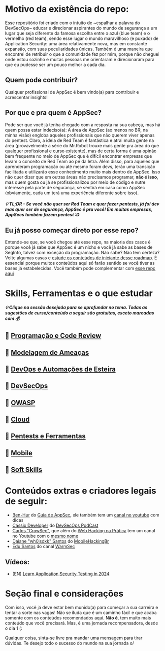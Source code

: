 # Motivo da existência do repo:
Esse repositório foi criado com o intuito de ~espalhar a palavra do DevSecOps~ educar e direcionar aspirantes do mundo de segurança a um lugar que seja diferente da famosa escolha entre o azul (blue team) e o vermelho (red team), sendo esse lugar o mundo maravilhoso (e puxado) de Application Security: uma área relativamente nova, mas em constante expansão, com suas peculiaridades únicas. Também é uma maneira que encontrei de retribuir o que a comunidade fez por mim, porque não cheguei onde estou sozinho e muitas pessoas me orientaram e direcionaram para que eu pudesse ser um pouco melhor a cada dia.

## Quem pode contribuir?
Qualquer profissional de AppSec é bem vindo(a) para contribuir e acrescentar insights!

## Por que e pra quem é AppSec?
Pode ser que você já tenha chegado com a resposta na sua cabeça, mas há quem possa estar indeciso(a): A área de AppSec (ao menos no BR, na minha visão) engloba aqueles profissionais que não querem viver apenas do pentest. Claro, a ideia de Red Team é fantástica e atrai muita gente na área (provavelmente a série do Mr.Robot trouxe mais gente pra área do que qualquer profissional e curso existente), mas de certa forma é uma opinão bem frequente no meio de AppSec que é difícil encontrar empresas que levam o conceito de Red Team ao pé da letra. Além disso, para aqueles que aprenderam programação ou até mesmo foram devs, terão uma transição facilitada e utilizarão esse conhecimento muito mais dentro de AppSec. Isso não quer dizer que em outras áreas não precisamos programar, **não é isso**, mas quem gosta ou já se profissionalizou por meio de código e nutre interesse pela parte de segurança, se sentirá em casa como AppSec (obviamente, cada um terá uma experiência diferente sobre isso).

##### 💡 TL;DR - Se você não quer ser Red Team e quer fazer pentests, já foi dev mas quer ser de segurança, AppSec é pra você! Em muitas empresas, AppSecs também fazem pentest :D

## Eu já posso começar direto por esse repo? 
Entende-se que, se você chegou até esse repo, na maioria dos casos é porque você já sabe que AppSec é um nicho e você já sabe as bases de SegInfo, talvez com exceção da programação. Não sabe? Não tem certeza? Volte algumas casas e [estude os conteúdos de iniciante desse roadmap](https://meninadecybersec.notion.site/Iniciando-em-Cybersecurity-e-Seguran-a-da-Informa-o-cfe02d5ac2b74576b315083387894890). É essencial porque muitos conteúdos aqui só farão sentido se você tiver as bases já estabelecidas. Você também pode complementar com [esse repo aqui](https://github.com/arthurspk/guiadecybersecurity)

# Skills, Ferramentas e o que estudar 

##### 💡 Clique na sessão desejada para se aprofundar no tema. Todas as sugestões de curso/conteúdo a seguir são gratuitas, exceto marcadas com 💰

## 🔗 [Programação e Code Review](https://github.com/PedroKetzer/roadmap-appsecbr/blob/main/Programa%C3%A7%C3%A3o%20e%20Code%20Review/Programação.md)

## 🔗 [Modelagem de Ameaças](https://github.com/PedroKetzer/roadmap-appsecbr/blob/main/Modelagem%20de%20Amea%C3%A7as/Modelagens.md)

## 🔗 [DevOps e Automações de Esteira](https://github.com/PedroKetzer/roadmap-appsecbr/blob/main/DevOps%20e%20Automa%C3%A7%C3%B5es%20de%20Esteira/DevOps.md)

## 🔗 [DevSecOps](https://github.com/PedroKetzer/roadmap-appsecbr/blob/main/DevSecOps/DevSecOps.md)

## 🔗 [OWASP](https://github.com/PedroKetzer/roadmap-appsecbr/blob/main/OWASP/OWASP.md)

## 🔗 [Cloud](https://github.com/PedroKetzer/roadmap-appsecbr/blob/main/Cloud/Cloud.md)
  
## 🔗 [Pentests e Ferramentas](https://github.com/PedroKetzer/roadmap-appsecbr/blob/main/Pentests%20e%20Ferramentas/Pentests.md)

## 🔗 [Mobile](https://github.com/PedroKetzer/roadmap-appsecbr/blob/main/Mobile/Mobile.md)

## 🔗 [Soft Skills](https://github.com/PedroKetzer/roadmap-appsecbr/blob/main/Soft%20Skills/SoftSkills.md)

# Conteúdos extras e criadores legais de seguir:
- [Ben-Hur](https://twitter.com/guiadeappsec) do [Guia de AppSec](https://www.guiadeappsec.com.br/), ele também tem um [canal no youtube](https://www.youtube.com/@GuiadeAppSec) com dicas
- [Cássio Developer](https://cassiodeveloper.com.br/) do [DevSecOps PodCast](https://www.youtube.com/@CassioBatistaPereira)
- [Carlos "CrowSec"](https://www.instagram.com/carlos.crowsec/), que além do [Web Hacking na Prática](https://app.hackingclub.com) tem um canal no Youtube com o [mesmo nome](https://www.youtube.com/@CarlosVieiraCrowSec)
- [Daiane "wh0isdxk" Santos](https://www.instagram.com/wh0isdxk/) do [MobileHackingBr](https://www.instagram.com/mobilehackingbr/)
- [Edu Santos](https://www.instagram.com/edusantos.official/) do canal [WarmSec](https://www.youtube.com/@edusantos.official)

## Vídeos:
- (EN) [Learn Application Security Testing in 2024](https://www.youtube.com/watch?v=4-E5qcHvpEk)

# Seção final e considerações
Com isso, você já deve estar bem munido(a) para começar a sua carreira e tentar a sorte nas vagas! Não se iluda que é um caminho fácil e que acaba somente com os conteúdos recomendados aqui. **Não é**, tem muito mais conteúdo que você precisará. Mas, é uma jornada recompensadora, desde o dia 1 (:

Qualquer coisa, sinta-se livre pra mandar uma mensagem para tirar dúvidas. Te desejo todo o sucesso do mundo na sua jornada o/
